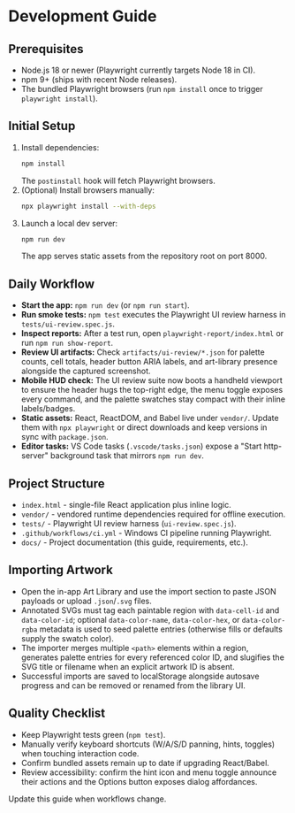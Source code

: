 # Development Guide

## Prerequisites
- Node.js 18 or newer (Playwright currently targets Node 18 in CI).
- npm 9+ (ships with recent Node releases).
- The bundled Playwright browsers (run `npm install` once to trigger `playwright install`).

## Initial Setup
1. Install dependencies:
   ```bash
   npm install
   ```
   The `postinstall` hook will fetch Playwright browsers.
2. (Optional) Install browsers manually:
   ```bash
   npx playwright install --with-deps
   ```
3. Launch a local dev server:
   ```bash
   npm run dev
   ```
   The app serves static assets from the repository root on port 8000.

## Daily Workflow
- **Start the app:** `npm run dev` (or `npm run start`).
- **Run smoke tests:** `npm test` executes the Playwright UI review harness in `tests/ui-review.spec.js`.
- **Inspect reports:** After a test run, open `playwright-report/index.html` or run `npm run show-report`.
- **Review UI artifacts:** Check `artifacts/ui-review/*.json` for palette counts, cell totals, header button ARIA labels, and art-library presence alongside the captured screenshot.
- **Mobile HUD check:** The UI review suite now boots a handheld viewport to ensure the header hugs the top-right edge, the menu toggle exposes every command, and the palette swatches stay compact with their inline labels/badges.
- **Static assets:** React, ReactDOM, and Babel live under `vendor/`. Update them with `npx playwright` or direct downloads and keep versions in sync with `package.json`.
- **Editor tasks:** VS Code tasks (`.vscode/tasks.json`) expose a "Start http-server" background task that mirrors `npm run dev`.

## Project Structure
- `index.html` - single-file React application plus inline logic.
- `vendor/` - vendored runtime dependencies required for offline execution.
- `tests/` - Playwright UI review harness (`ui-review.spec.js`).
- `.github/workflows/ci.yml` - Windows CI pipeline running Playwright.
- `docs/` - Project documentation (this guide, requirements, etc.).

## Importing Artwork
- Open the in-app Art Library and use the import section to paste JSON payloads or upload `.json`/`.svg` files.
- Annotated SVGs must tag each paintable region with `data-cell-id` and `data-color-id`; optional `data-color-name`, `data-color-hex`, or `data-color-rgba` metadata is used to seed palette entries (otherwise fills or defaults supply the swatch color).
- The importer merges multiple `<path>` elements within a region, generates palette entries for every referenced color ID, and slugifies the SVG title or filename when an explicit artwork ID is absent.
- Successful imports are saved to localStorage alongside autosave progress and can be removed or renamed from the library UI.

## Quality Checklist
- Keep Playwright tests green (`npm test`).
- Manually verify keyboard shortcuts (W/A/S/D panning, hints, toggles) when touching interaction code.
- Confirm bundled assets remain up to date if upgrading React/Babel.
- Review accessibility: confirm the hint icon and menu toggle announce their actions and the Options button exposes dialog affordances.

Update this guide when workflows change.

